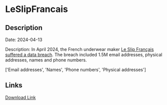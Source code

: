 # LeSlipFrancais

## Description

Date: 2024-04-13

Description:
In April 2024, the French underwear maker <a href="https://twitter.com/troyhunt/status/1780856574787064075" target="_blank" rel="noopener">Le Slip Français suffered a data breach</a>. The breach included 1.5M email addresses, physical addresses, names and phone numbers.


['Email addresses', 'Names', 'Phone numbers', 'Physical addresses']

## Links

[Download Link](https://link-to.net/1229997/441.4291985953568/dynamic/?r=bGVzbGlwZnJhbmNhaXMuZnI=)